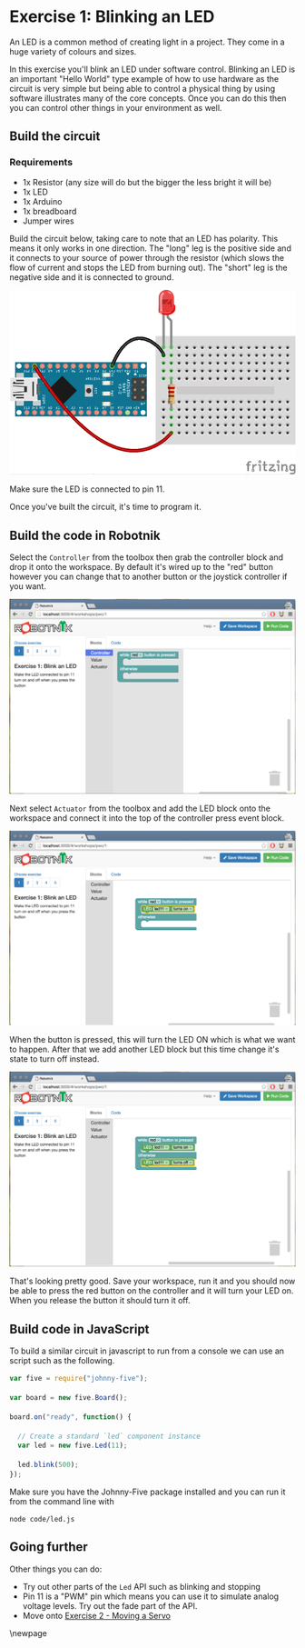 # Exercise 1: Blinking an LED

An LED is a common method of creating light in a project. They come in a huge
variety of colours and sizes.

In this exercise you'll blink an LED under software control. Blinking an LED
is an important "Hello World" type example of how to use hardware as the
circuit is very simple but being able to control a physical thing by using
software illustrates many of the core concepts. Once you can do this then
you can control other things in your environment as well.

## Build the circuit

### Requirements

* 1x Resistor (any size will do but the bigger the less bright it will be)
* 1x LED
* 1x Arduino
* 1x breadboard
* Jumper wires

Build the circuit below, taking care to note that an LED has polarity. This means
it only works in one direction. The "long" leg is the positive side and it
connects to your source of power through the resistor (which slows the flow of
current and stops the LED from burning out). The "short" leg is the negative
side and it is connected to ground.

![LED Circuit](./led_bb.png)

Make sure the LED is connected to pin 11.

Once you've built the circuit, it's time to program it.

## Build the code in Robotnik

Select the `Controller` from the toolbox then grab the controller block and drop
it onto the workspace. By default it's wired up to the "red" button however you
can change that to another button or the joystick controller if you want.

![Select controller](./images/led-controller.png)

Next select `Actuator` from the toolbox and add the LED block onto the workspace
and connect it into the top of the controller press event block.

![LED](./images/led-turnon.png)

When the button is pressed, this will turn the LED ON which is what we want
to happen. After that we add another LED block but this time change it's state
to turn off instead.

![LED off](./images/led-turnoff.png)

That's looking pretty good. Save your workspace, run it and you should now
be able to press the red button on the controller and it will turn your LED on.
When you release the button it should turn it off.

## Build code in JavaScript

To build a similar circuit in javascript to run from a console we can use an
script such as the following.

```javascript
var five = require("johnny-five");

var board = new five.Board();

board.on("ready", function() {

  // Create a standard `led` component instance
  var led = new five.Led(11);

  led.blink(500);
});
```

Make sure you have the Johnny-Five package installed and you can run it from
the command line with

```
node code/led.js
```

## Going further

Other things you can do:

* Try out other parts of the `Led` API such as blinking and stopping
* Pin 11 is a "PWM" pin which means you can use it to simulate analog voltage
levels. Try out the fade part of the API.
* Move onto [Exercise 2 - Moving a Servo](./servo.md)

<!--- pandoc commands --->
\newpage
